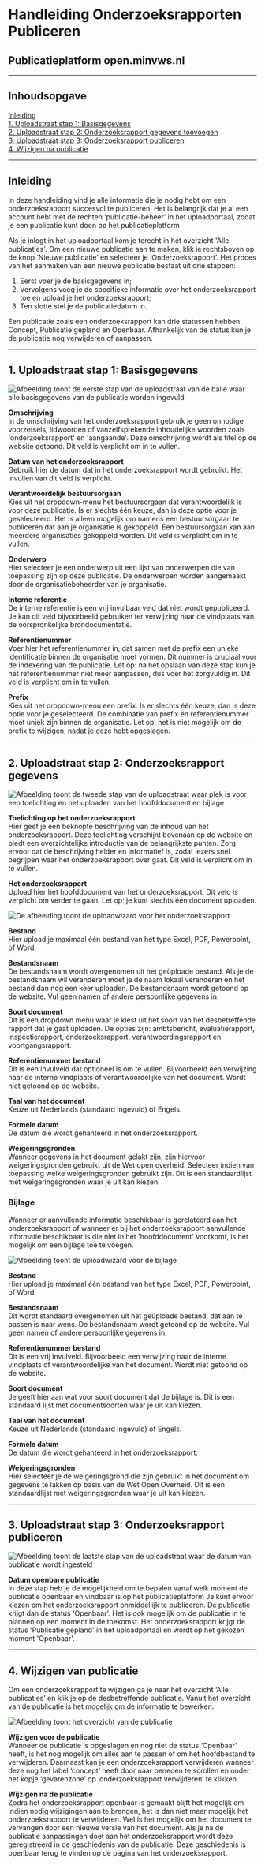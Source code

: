 # Handleiding Onderzoeksrapporten Publiceren

## Publicatieplatform open.minvws.nl

---

## Inhoudsopgave

[Inleiding](#inleiding)  
[1. Uploadstraat stap 1: Basisgegevens](#1-uploadstraat-stap-1-basisgegevens)  
[2. Uploadstraat stap 2: Onderzoeksrapport gegevens toevoegen](#2-uploadstraat-stap-2-onderzoeksrapport-gegevens)  
[3. Uploadstraat stap 3: Onderzoeksrapport publiceren](#3-uploadstraat-stap-3-onderzoeksrapport-publiceren)  
[4. Wijzigen na publicatie](#4-wijzigen-van-publicatie)  

---

## Inleiding

In deze handleiding vind je alle informatie die je nodig hebt om een onderzoeksrapport succesvol te publiceren. Het is belangrijk
dat je al een account hebt met de rechten ‘publicatie-beheer’ in het uploadportaal, zodat je een publicatie kunt doen op het publicatieplatform

Als je inlogt in het uploadportaal kom je terecht in het overzicht 'Alle publicaties'. Om een nieuwe
publicatie aan te maken, klik je rechtsboven op de knop ‘Nieuwe publicatie’ en selecteer je ‘Onderzoeksrapport’. Het proces
van het aanmaken van een nieuwe publicatie bestaat uit drie stappen:

1. Eerst voer je de basisgegevens in;
2. Vervolgens voeg je de specifieke informatie over het onderzoeksrapport toe en upload je het onderzoeksrapport;
3. Ten slotte stel je de publicatiedatum in.

Een publicatie zoals een onderzoeksrapport kan drie statussen hebben: Concept, Publicatie gepland en Openbaar. Afhankelijk
van de status kun je de publicatie nog verwijderen of aanpassen.

---

## 1. Uploadstraat stap 1: Basisgegevens

<img src=images/onderzoeksrapport_1.png  alt="Afbeelding toont de eerste stap van de uploadstraat van de balie waar alle basisgegevens van de publicatie worden ingevuld"/>

**Omschrijving**  
In de omschrijving van het onderzoeksrapport gebruik je geen onnodige voorzetsels, lidwoorden of vanzelfsprekende inhoudelijke
woorden zoals 'onderzoeksrapport' en 'aangaande'. Deze omschrijving wordt als titel op de website getoond. Dit veld is verplicht
om in te vullen.

**Datum van het onderzoeksrapport**  
Gebruik hier de datum dat in het onderzoeksrapport wordt gebruikt. Het invullen van dit veld is verplicht.

**Verantwoordelijk bestuursorgaan**  
Kies uit het dropdown-menu het bestuursorgaan dat verantwoordelijk is voor deze publicatie. Is er slechts één keuze, dan is
deze optie voor je geselecteerd. Het is alleen mogelijk om namens een bestuursorgaan te publiceren dat aan je organisatie is
gekoppeld. Een bestuursorgaan kan aan meerdere organisaties gekoppeld worden. Dit veld is verplicht om in te vullen.

**Onderwerp**  
Hier selecteer je een onderwerp uit een lijst van onderwerpen die van toepassing zijn op deze publicatie. De onderwerpen worden
aangemaakt door de organisatiebeheerder van je organisatie.

**Interne referentie**  
De interne referentie is een vrij invulbaar veld dat niet wordt gepubliceerd. Je kan dit veld bijvoorbeeld gebruiken ter verwijzing
naar de vindplaats van de oorspronkelijke brondocumentatie.

**Referentienummer**  
Voer hier het referentienummer in, dat samen met de prefix een unieke identificatie binnen de organisatie moet vormen. Dit nummer
is cruciaal voor de indexering van de publicatie. Let op: na het opslaan van deze stap kun je het referentienummer niet meer aanpassen,
dus voer het zorgvuldig in. Dit veld is verplicht om in te vullen.

**Prefix**  
Kies uit het dropdown-menu een prefix. Is er slechts één keuze, dan is deze optie voor je geselecteerd. De combinatie van prefix
en referentienummer moet uniek zijn binnen de organisatie. Let op: het is niet mogelijk om de prefix te wijzigen, nadat je deze
hebt opgeslagen.

---

## 2. Uploadstraat stap 2: Onderzoeksrapport gegevens

<img src=images/onderzoeksrapport_2.png  alt="Afbeelding toont de tweede stap van de uploadstraat waar plek is voor een toelichting en het uploaden van het hoofddocument en bijlage"/>

**Toelichting op het onderzoeksrapport**  
Hier geef je een beknopte beschrijving van de inhoud van het onderzoeksrapport. Deze toelichting verschijnt bovenaan op de
website en biedt een overzichtelijke introductie van de belangrijkste punten. Zorg ervoor dat de beschrijving helder en informatief
is, zodat lezers snel begrijpen waar het onderzoeksrapport over gaat. Dit veld is verplicht om in te vullen.

**Het onderzoeksrapport**  
Upload hier het hoofddocument van het onderzoeksrapport. Dit veld is verplicht om verder te gaan. Let op: je kunt slechts één
document uploaden.

<img src=images/onderzoeksrapport_3.png  alt="De afbeelding toont de uploadwizard voor het onderzoeksrapport"/>

**Bestand**  
Hier upload je maximaal één  bestand van het type Excel, PDF, Powerpoint, of Word.

**Bestandsnaam**  
De bestandsnaam wordt overgenomen uit het geüploade bestand. Als je de bestandsnaam wil veranderen moet je de naam lokaal veranderen
en het bestand dan nog een keer uploaden. De bestandsnaam wordt getoond op de website. Vul geen namen of andere persoonlijke gegevens in.

**Soort document**  
Dit is een dropdown menu waar je kiest uit het soort van het desbetreffende rapport dat je gaat uploaden. De opties zijn:
ambtsbericht, evaluatierapport, inspectierapport, onderzoeksrapport, verantwoordingsrapport en voortgangsrapport.

**Referentienummer bestand**  
Dit is een invulveld dat optioneel is om te vullen. Bijvoorbeeld een verwijzing naar de interne vindplaats of verantwoordelijke
van het document. Wordt niet getoond op de website.

**Taal van het document**  
Keuze uit Nederlands (standaard ingevuld) of Engels.

**Formele datum**  
De datum die wordt gehanteerd in het onderzoeksrapport.

**Weigeringsgronden**  
Wanneer gegevens in het document gelakt zijn, zijn hiervoor weigeringsgronden gebruikt uit de Wet open overheid. Selecteer
indien van toepassing welke weigeringsgronden gebruikt zijn. Dit is een standaardlijst met weigeringsgronden waar je uit kan kiezen.

### Bijlage

Wanneer er aanvullende informatie beschikbaar is gerelateerd aan het onderzoeksrapport of wanneer er bij het onderzoeksrapport
aanvullende informatie beschikbaar is die niet in het 'hoofddocument' voorkomt, is het mogelijk om een bijlage toe te voegen.

<img src=images/onderzoeksrapport_4.png  alt="Afbeelding toont de uploadwizard voor de bijlage"/>

**Bestand**  
Hier upload je maximaal één bestand van het type Excel, PDF, Powerpoint, of Word.

**Bestandsnaam**  
Dit wordt standaard overgenomen uit het geüploade bestand, dat aan te passen is naar wens. De bestandsnaam wordt getoond op de
website. Vul geen namen of andere persoonlijke gegevens in.

**Referentienummer bestand**  
Dit is een vrij invulveld. Bijvoorbeeld een verwijzing naar de interne vindplaats of verantwoordelijke van het document.
Wordt niet getoond op de website.

**Soort document**  
Je geeft hier aan wat voor soort document dat de bijlage is. Dit is een standaard lijst met documentsoorten waar je uit kan kiezen.

**Taal van het document**  
Keuze uit Nederlands (standaard ingevuld) of Engels.

**Formele datum**  
De datum die wordt gehanteerd in het onderzoeksrapport.

**Weigeringsgronden**  
Hier selecteer je de weigeringsgrond die zijn gebruikt in het document om gegevens te lakken op basis van de Wet Open Overheid.
Dit is een standaardlijst met weigeringsgronden waar je uit kan kiezen.

---

## 3. Uploadstraat stap 3: Onderzoeksrapport publiceren

<img src=images/onderzoeksrapport_5.png  alt="Afbeelding toont de laatste stap van de uploadstraat waar de datum van publicatie wordt ingesteld"/>

**Datum openbare publicatie**  
In deze stap heb je de mogelijkheid om te bepalen vanaf welk moment de publicatie openbaar en vindbaar is op het publicatieplatform
Je kunt ervoor kiezen om het onderzoeksrapport onmiddellijk te publiceren. De publicatie krijgt dan de status 'Openbaar'.
Het is ook mogelijk om de publicatie in te plannen op een moment in de toekomst. Het onderzoeksrapport krijgt de status
'Publicatie gepland' in het uploadportaal en wordt op het gekozen moment 'Openbaar'.

---

## 4. Wijzigen van publicatie

Om een onderzoeksrapport te wijzigen ga je naar het overzicht ‘Alle publicaties’ en klik je op de desbetreffende publicatie.
Vanuit het overzicht van de publicatie is het mogelijk om de informatie te bewerken.

<img src=images/onderzoeksrapport_6.png  alt="Afbeelding toont het overzicht van de publicatie"/>

**Wijzigen voor de publicatie**  
Wanneer de publicatie is opgeslagen en nog niet de status ‘Openbaar’ heeft, is het nog mogelijk om alles aan te passen of om
het hoofdbestand te verwijderen. Daarnaast kan je een onderzoeksrapport verwijderen wanneer deze nog het label ‘concept’ heeft
door naar beneden te scrollen en onder het kopje ‘gevarenzone’ op ‘onderzoeksrapport verwijderen’ te klikken.

**Wijzigen na de publicatie**  
Zodra het onderzoeksrapport openbaar is gemaakt blijft het mogelijk om indien nodig wijzigingen aan te brengen, het is dan
niet meer mogelijk het onderzoeksrapport te verwijderen. Wel is het mogelijk om het document te vervangen door een nieuwe
versie van het document. Als je na de publicatie aanpassingen doet aan het onderzoeksrapport wordt deze geregistreerd in de
geschiedenis van de publicatie. Deze geschiedenis is openbaar terug te vinden op de pagina van het onderzoeksrapport.
